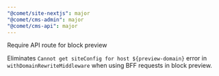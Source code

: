 ```yaml
---
"@comet/site-nextjs": major
"@comet/cms-admin": major
"@comet/cms-api": major
---
```


Require API route for block preview

Eliminates `Cannot get siteConfig for host ${preview-domain}` error in `withDomainRewriteMiddleware` when using BFF requests in block preview.
